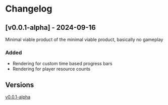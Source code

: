 # Changelog
## [v0.0.1-alpha] - 2024-09-16
Minimal viable product of the minimal viable product, basically no gameplay
### Added
- Rendering for custom time based progress bars
- Rendering for player resource counts

## Versions
[v0.0.1-alpha](https://github.com/Joseph-Heinz-Student/Incremental/releases/tag/v0.0.1-alpha)